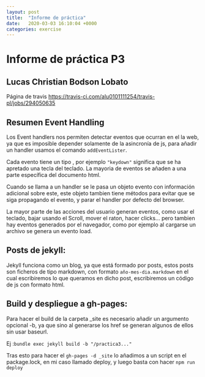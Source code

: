 ```yaml
---
layout: post
title:  "Informe de práctica"
date:   2020-03-03 16:10:04 +0000
categories: exercise
---
```


# Informe de práctica P3 
## Lucas Christian Bodson Lobato
Página de travis https://travis-ci.com/alu0101111254/travis-pl/jobs/294050635


## Resumen Event Handling
Los Event handlers  nos permiten detectar eventos que ocurran en el la web, ya que es imposible depender solamente de la asincronía de js, para añadir un handler usamos el comando `addEventLister`.

Cada evento tiene un tipo , por ejemplo `"keydown"` significa que se ha apretado una tecla del teclado. La mayoria de eventos se añaden a una parte específica del documento html.

Cuando se llama a un handler se le pasa un objeto evento con información adicional sobre este, este objeto tambien tiene métodos para evitar que se siga propagando el evento, y parar el handler por defecto del browser.

La mayor parte de las acciones del usuario generan eventos, como usar el teclado, bajar usando el Scroll, mover el raton, hacer clicks... pero tambien hay eventos generados por el navegador, como por ejemplo al cargarse un archivo se genera un evento load.

## Posts de jekyll:
Jekyll funciona como un blog, ya que está formado por posts, estos posts son ficheros de tipo markdown, con formato `año-mes-dia.markdown` en el cual escribiremos lo que queramos en dicho post, escribiremos un código de js con formato html. 
## Build y despliegue a gh-pages:
Para hacer el build de la carpeta _site es necesario añadir un argumento opcional -b, ya que sino al generarse los href se generan algunos de ellos sin usar baseurl.

Ej :`bundle exec jekyll build -b "/practica3..."`

Tras esto para hacer el `gh-pages -d _site` lo añadimos a un script en el package.lock, en mi caso llamado deploy, y luego basta con hacer 
`npm run deploy`